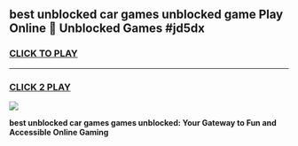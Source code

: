 
## best unblocked car games unblocked game Play Online 👋 Unblocked Games #jd5dx
<h3>
<a href="https://premium.freeplayer.one?title=best_unblocked_car_games&ref=21F">CLICK TO PLAY</a></h3>
<hr>

<h3>
<a href="https://premium.freeplayer.one?title=best_unblocked_car_games&ref=21F">CLICK 2 PLAY</a>
  
</h3>

<a href="https://premium.freeplayer.one?title=best_unblocked_car_games&ref=21F/"><img src="https://clearcache.store/games.png"></a>


**best unblocked car games games unblocked: Your Gateway to Fun and Accessible Online Gaming**
